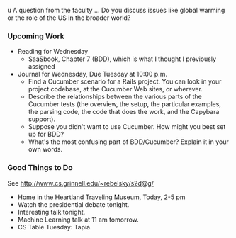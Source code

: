 u A question from the faculty ... Do you discuss issues like global warming
  or the role of the US in the broader world?
  
### Upcoming Work

* Reading for Wednesday
    * SaaSbook, Chapter 7 (BDD), which is what I thought I previously assigned
* Journal for Wednesday, Due Tuesday at 10:00 p.m.
    * Find a Cucumber scenario for a Rails project.  You can look in 
      your project codebase, at the Cucumber Web sites, or wherever.
    * Describe the relationships between the various parts of the Cucumber
      tests (the overview, the setup, the particular examples, the parsing
      code, the code that does the work, and the Capybara support).
    * Suppose you didn't want to use Cucumber.  How might you best set up
      for BDD?
    * What's the most confusing part of BDD/Cucumber?  Explain it in 
      your own words.

### Good Things to Do

See <http://www.cs.grinnell.edu/~rebelsky/s2d@g/>

* Home in the Heartland Traveling Museum, Today, 2-5 pm
* Watch the presidential debate tonight.  
* Interesting talk tonight.
* Machine Learning talk at 11 am tomorrow.
* CS Table Tuesday: Tapia.
